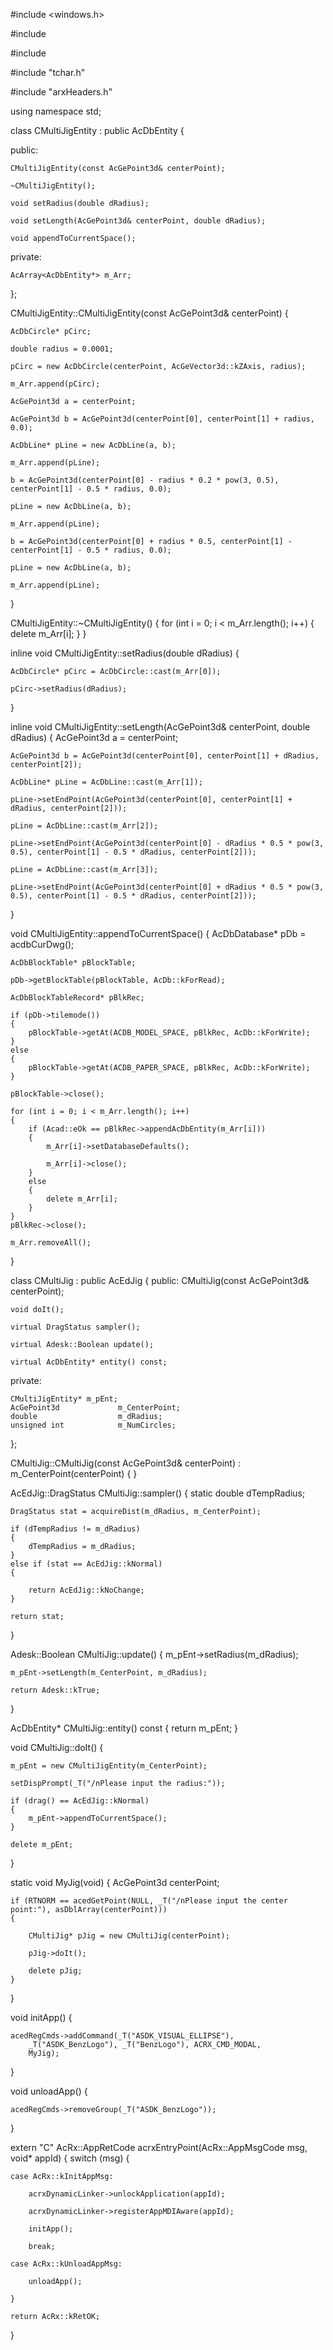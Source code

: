 #include <windows.h>


#include <algorithm>

#include <cmath>

#include "tchar.h"

#include "arxHeaders.h"


using namespace std;

class CMultiJigEntity : public AcDbEntity
{

public:

	CMultiJigEntity(const AcGePoint3d& centerPoint);
	
	~CMultiJigEntity();
	
	void setRadius(double dRadius);

	void setLength(AcGePoint3d& centerPoint, double dRadius);

	void appendToCurrentSpace();
private:

	AcArray<AcDbEntity*> m_Arr;

};

CMultiJigEntity::CMultiJigEntity(const AcGePoint3d& centerPoint)
{

	AcDbCircle* pCirc;
	
	double radius = 0.0001;

	pCirc = new AcDbCircle(centerPoint, AcGeVector3d::kZAxis, radius);

	m_Arr.append(pCirc);

	AcGePoint3d a = centerPoint;

	AcGePoint3d b = AcGePoint3d(centerPoint[0], centerPoint[1] + radius, 0.0);

	AcDbLine* pLine = new AcDbLine(a, b);

	m_Arr.append(pLine);

	b = AcGePoint3d(centerPoint[0] - radius * 0.2 * pow(3, 0.5), centerPoint[1] - 0.5 * radius, 0.0);

	pLine = new AcDbLine(a, b);

	m_Arr.append(pLine);

	b = AcGePoint3d(centerPoint[0] + radius * 0.5, centerPoint[1] - centerPoint[1] - 0.5 * radius, 0.0);

	pLine = new AcDbLine(a, b);

	m_Arr.append(pLine);
}

CMultiJigEntity::~CMultiJigEntity()
{
	for (int i = 0; i < m_Arr.length(); i++)
	{
		delete m_Arr[i];
	}
}

inline void CMultiJigEntity::setRadius(double dRadius)
{

	AcDbCircle* pCirc = AcDbCircle::cast(m_Arr[0]);

	pCirc->setRadius(dRadius);
}

inline void CMultiJigEntity::setLength(AcGePoint3d& centerPoint, double dRadius)
{
	AcGePoint3d a = centerPoint;

	AcGePoint3d b = AcGePoint3d(centerPoint[0], centerPoint[1] + dRadius, centerPoint[2]);

	AcDbLine* pLine = AcDbLine::cast(m_Arr[1]);

	pLine->setEndPoint(AcGePoint3d(centerPoint[0], centerPoint[1] + dRadius, centerPoint[2]));

	pLine = AcDbLine::cast(m_Arr[2]);

	pLine->setEndPoint(AcGePoint3d(centerPoint[0] - dRadius * 0.5 * pow(3, 0.5), centerPoint[1] - 0.5 * dRadius, centerPoint[2]));

	pLine = AcDbLine::cast(m_Arr[3]);

	pLine->setEndPoint(AcGePoint3d(centerPoint[0] + dRadius * 0.5 * pow(3, 0.5), centerPoint[1] - 0.5 * dRadius, centerPoint[2]));

}

void CMultiJigEntity::appendToCurrentSpace()
{
	AcDbDatabase* pDb = acdbCurDwg();

	AcDbBlockTable* pBlockTable;

	pDb->getBlockTable(pBlockTable, AcDb::kForRead);

	AcDbBlockTableRecord* pBlkRec;

	if (pDb->tilemode())
	{
		pBlockTable->getAt(ACDB_MODEL_SPACE, pBlkRec, AcDb::kForWrite);
	}
	else
	{
		pBlockTable->getAt(ACDB_PAPER_SPACE, pBlkRec, AcDb::kForWrite);
	}

	pBlockTable->close();

	for (int i = 0; i < m_Arr.length(); i++)
	{
		if (Acad::eOk == pBlkRec->appendAcDbEntity(m_Arr[i]))
		{
			m_Arr[i]->setDatabaseDefaults();

			m_Arr[i]->close();
		}
		else
		{
			delete m_Arr[i];
		}
	}
	pBlkRec->close();

	m_Arr.removeAll();
}

class CMultiJig : public AcEdJig
{
public:
	CMultiJig(const AcGePoint3d& centerPoint);

	void doIt();

	virtual DragStatus sampler();

	virtual Adesk::Boolean update();

	virtual AcDbEntity* entity() const;
	
private:

	CMultiJigEntity* m_pEnt;
	AcGePoint3d				m_CenterPoint;
	double					m_dRadius;
	unsigned int			m_NumCircles;

};

CMultiJig::CMultiJig(const AcGePoint3d& centerPoint) : m_CenterPoint(centerPoint)
{
}

AcEdJig::DragStatus CMultiJig::sampler()
{
	static double dTempRadius;

	DragStatus stat = acquireDist(m_dRadius, m_CenterPoint);

	if (dTempRadius != m_dRadius)
	{
		dTempRadius = m_dRadius;
	}
	else if (stat == AcEdJig::kNormal)
	{
		
		return AcEdJig::kNoChange;
	}

	return stat;

}

Adesk::Boolean  CMultiJig::update()
{
	m_pEnt->setRadius(m_dRadius);

	m_pEnt->setLength(m_CenterPoint, m_dRadius);

	return Adesk::kTrue;
}

AcDbEntity* CMultiJig::entity() const
{
	return m_pEnt;
}

void CMultiJig::doIt()
{
	
	m_pEnt = new CMultiJigEntity(m_CenterPoint);

	setDispPrompt(_T("/nPlease input the radius:"));

	if (drag() == AcEdJig::kNormal)
	{
		m_pEnt->appendToCurrentSpace();
	}

	delete m_pEnt;
}

static void MyJig(void)
{
	AcGePoint3d centerPoint;

	if (RTNORM == acedGetPoint(NULL, _T("/nPlease input the center point:"), asDblArray(centerPoint)))
	{

		CMultiJig* pJig = new CMultiJig(centerPoint);

		pJig->doIt();

		delete pJig;
	}
}

void
initApp()
{
	
	acedRegCmds->addCommand(_T("ASDK_VISUAL_ELLIPSE"),
		_T("ASDK_BenzLogo"), _T("BenzLogo"), ACRX_CMD_MODAL,
		MyJig);

}

void
unloadApp()
{

	acedRegCmds->removeGroup(_T("ASDK_BenzLogo"));

}

extern "C" AcRx::AppRetCode
acrxEntryPoint(AcRx::AppMsgCode msg, void* appId)
{
	switch (msg) {

	case AcRx::kInitAppMsg:

		acrxDynamicLinker->unlockApplication(appId);

		acrxDynamicLinker->registerAppMDIAware(appId);

		initApp();

		break;

	case AcRx::kUnloadAppMsg:

		unloadApp();

	}

	return AcRx::kRetOK;

}
